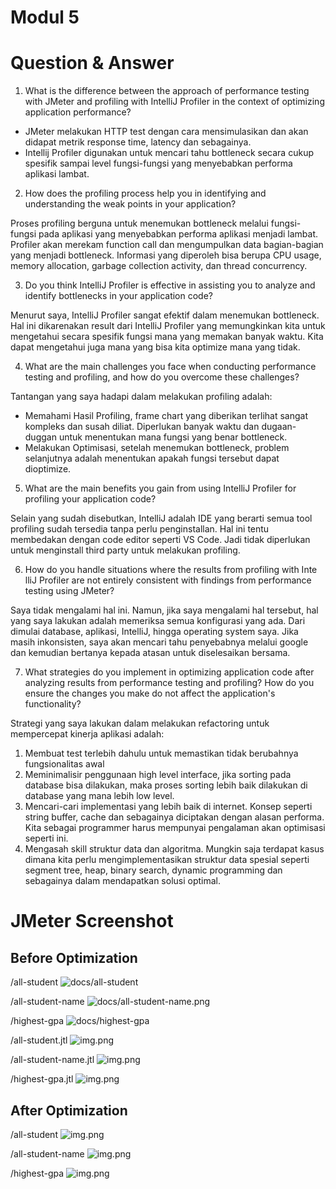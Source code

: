 # Modul 5

# Question & Answer

1. What is the difference between the approach of performance testing with JMeter and profiling with IntelliJ Profiler in the context of optimizing application performance?
- JMeter melakukan HTTP test dengan cara mensimulasikan dan akan didapat metrik response time, latency dan sebagainya.
- Intellij Profiler digunakan untuk mencari tahu bottleneck secara cukup spesifik sampai level fungsi-fungsi yang menyebabkan performa aplikasi lambat.
2. How does the profiling process help you in identifying and understanding the weak points in your application?

Proses profiling berguna untuk menemukan bottleneck melalui fungsi-fungsi pada aplikasi yang menyebabkan performa aplikasi menjadi lambat. Profiler akan merekam function call dan mengumpulkan data bagian-bagian yang menjadi bottleneck. Informasi yang diperoleh bisa berupa CPU usage, memory allocation, garbage collection activity, dan thread concurrency.

3. Do you think IntelliJ Profiler is effective in assisting you to analyze and identify bottlenecks in your application code?

Menurut saya, IntelliJ Profiler sangat efektif dalam menemukan bottleneck. Hal ini dikarenakan result dari IntelliJ Profiler yang memungkinkan kita untuk mengetahui secara spesifik fungsi mana yang memakan banyak waktu. Kita dapat mengetahui juga mana yang bisa kita optimize mana yang tidak.  

4. What are the main challenges you face when conducting performance testing and profiling, and how do you overcome these challenges?

Tantangan yang saya hadapi dalam melakukan profiling adalah:

* Memahami Hasil Profiling, frame chart yang diberikan terlihat sangat kompleks dan susah diliat. Diperlukan banyak waktu dan dugaan-duggan untuk menentukan mana fungsi yang benar bottleneck.
* Melakukan Optimisasi, setelah menemukan bottleneck, problem selanjutnya adalah menentukan apakah fungsi tersebut dapat dioptimize.  

5. What are the main benefits you gain from using IntelliJ Profiler for profiling your application code?

Selain yang sudah disebutkan, IntelliJ adalah IDE yang berarti semua tool profiling sudah tersedia tanpa perlu penginstallan. Hal ini tentu membedakan dengan code editor seperti VS Code. Jadi tidak diperlukan untuk menginstall third party untuk melakukan profiling.

6. How do you handle situations where the results from profiling with Inte	lliJ Profiler are not entirely consistent with findings from performance testing using JMeter?

Saya tidak mengalami hal ini. Namun, jika saya mengalami hal tersebut, hal yang saya lakukan adalah memeriksa semua konfigurasi yang ada. Dari dimulai database, aplikasi, IntelliJ, hingga operating system saya. Jika masih inkonsisten, saya akan mencari tahu penyebabnya melalui google dan kemudian bertanya kepada atasan untuk diselesaikan bersama.

7. What strategies do you implement in optimizing application code after analyzing results from performance testing and profiling? How do you ensure the changes you make do not affect the application's functionality?

Strategi yang saya lakukan dalam melakukan refactoring untuk mempercepat kinerja aplikasi adalah:

1. Membuat test terlebih dahulu untuk memastikan tidak berubahnya fungsionalitas awal
2. Meminimalisir penggunaan high level interface, jika sorting pada database bisa dilakukan, maka proses sorting lebih baik dilakukan di database yang mana lebih low level. 
3. Mencari-cari implementasi yang lebih baik di internet. Konsep seperti string buffer, cache dan sebagainya diciptakan dengan alasan performa. Kita sebagai programmer harus mempunyai pengalaman akan optimisasi seperti ini. 
4. Mengasah skill struktur data dan algoritma. Mungkin saja terdapat kasus dimana kita perlu mengimplementasikan struktur data spesial seperti segment tree, heap, binary search, dynamic programming dan sebagainya dalam mendapatkan solusi optimal. 

# JMeter Screenshot

## Before Optimization

/all-student
![docs/all-student](docs/all-student.png)

/all-student-name
![docs/all-student-name.png](docs/all-student-name.png)

/highest-gpa
![docs/highest-gpa](docs/highest-gpa.png)

/all-student.jtl
![img.png](docs/all-student-jtl.png)

/all-student-name.jtl
![img.png](docs/all-student-name-jtl.png)

/highest-gpa.jtl
![img.png](docs/highest-gpa-jtl.png)

## After Optimization

/all-student
![img.png](docs/all-student-optimized.png)

/all-student-name
![img.png](docs/all-student-name-optimized.png)

/highest-gpa
![img.png](docs/highest-gpa-optimized.png)